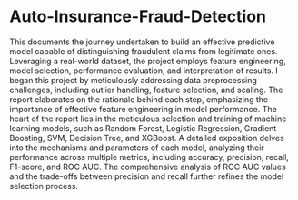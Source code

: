 # Auto-Insurance-Fraud-Detection
This documents the journey undertaken to build an effective predictive model capable of
distinguishing fraudulent claims from legitimate ones. Leveraging a real-world dataset, the project
employs feature engineering, model selection, performance evaluation, and interpretation of results.
I began this project by meticulously addressing data preprocessing challenges, including outlier handling,
feature selection, and scaling. The report elaborates on the rationale behind each step, emphasizing the
importance of effective feature engineering in model performance. The heart of the report lies in the
meticulous selection and training of machine learning models, such as Random Forest, Logistic
Regression, Gradient Boosting, SVM, Decision Tree, and XGBoost. A detailed exposition delves into the
mechanisms and parameters of each model, analyzing their performance across multiple metrics,
including accuracy, precision, recall, F1-score, and ROC AUC. The comprehensive analysis of ROC AUC
values and the trade-offs between precision and recall further refines the model selection process.
